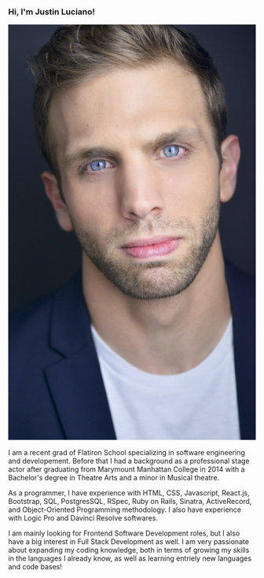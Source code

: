 ### Hi, I'm Justin Luciano!

<img src="./justinl4 (2).jpg" />

I am a recent grad of Flatiron School specializing in software engineering and developement. Before that I had a background as a professional stage actor after graduating from Marymount Manhattan College in 2014 with a Bachelor's degree in Theatre Arts and a minor in Musical theatre.

As a programmer, I have experience with HTML, CSS, Javascript, React.js, Bootstrap, SQL, PostgresSQL, RSpec, Ruby on Rails, Sinatra, ActiveRecord, and Object-Oriented Programming methodology. I also have experience with Logic Pro and Davinci Resolve softwares.

I am mainly looking for Frontend Software Development roles, but I also have a big interest in Full Stack Development as well. I am very passionate about expanding my coding knowledge, both in terms of growing my skills in the languages I already know, as well as learning entriely new languages and code bases!

<!--
**NJustin517/NJustin517** is a ✨ _special_ ✨ repository because its `README.md` (this file) appears on your GitHub profile.

Here are some ideas to get you started:

- 🔭 I’m currently working on ...
- 🌱 I’m currently learning ...
- 👯 I’m looking to collaborate on ...
- 🤔 I’m looking for help with ...
- 💬 Ask me about ...
- 📫 How to reach me: ...
- 😄 Pronouns: ...
- ⚡ Fun fact: ...
-->
